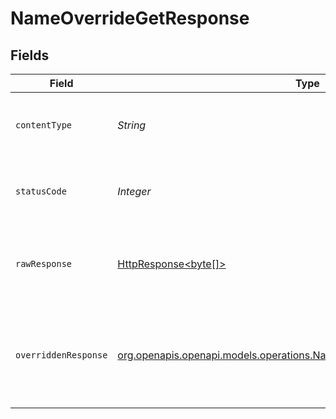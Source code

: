 # NameOverrideGetResponse


## Fields

| Field                                                                                                                                    | Type                                                                                                                                     | Required                                                                                                                                 | Description                                                                                                                              |
| ---------------------------------------------------------------------------------------------------------------------------------------- | ---------------------------------------------------------------------------------------------------------------------------------------- | ---------------------------------------------------------------------------------------------------------------------------------------- | ---------------------------------------------------------------------------------------------------------------------------------------- |
| `contentType`                                                                                                                            | *String*                                                                                                                                 | :heavy_check_mark:                                                                                                                       | HTTP response content type for this operation                                                                                            |
| `statusCode`                                                                                                                             | *Integer*                                                                                                                                | :heavy_check_mark:                                                                                                                       | HTTP response status code for this operation                                                                                             |
| `rawResponse`                                                                                                                            | [HttpResponse<byte[]>](https://docs.oracle.com/en/java/javase/11/docs/api/java.net.http/java/net/http/HttpResponse.html)                 | :heavy_minus_sign:                                                                                                                       | Raw HTTP response; suitable for custom response parsing                                                                                  |
| `overriddenResponse`                                                                                                                     | [org.openapis.openapi.models.operations.NameOverrideGetOverriddenResponse](../../models/operations/NameOverrideGetOverriddenResponse.md) | :heavy_minus_sign:                                                                                                                       | A successful response that contains the simpleObject sent in the request body                                                            |